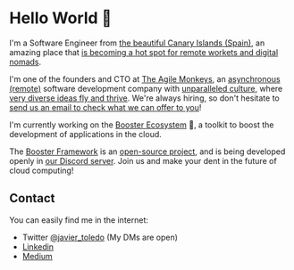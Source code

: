 # Hello World 👋

I'm a Software Engineer from [the beautiful Canary Islands (Spain)](https://www.hellocanaryislands.com),
an amazing place that [is becoming a hot spot for remote workets and digital nomads](https://www.repeople.co).

I'm one of the founders and CTO at [The Agile Monkeys](https://www.theagilemonkeys.com),
an [asynchronous (remote)](https://medium.com/the-theam-journey/asynchronous-communication-the-key-to-effective-remote-work-ab53f3c405f4) software development company with [unparalleled culture](https://medium.com/the-theam-journey/curtain-up-b31cc4a8bc05), 
where [very diverse ideas fly and thrive](https://www.linkedin.com/pulse/become-better-software-engineer-opening-yourself-different-toledo/). 
We're always hiring, so don't hesitate to [send us an email to check what we can offer to you](mailto:hiring@theagilemonkeys.com)!

I'm currently working on the [Booster Ecosystem](https://booster.cloud) :rocket:,
a toolkit to boost the development of applications in the cloud.

The [Booster Framework](https://framework.booster.cloud) is an [open-source project](https://github.com/boostercloud/booster),
and is being developed openly in [our Discord server](https://discord.gg/vfbk2SYH).
Join us and make your dent in the future of cloud computing!

## Contact

You can easily find me in the internet:
* Twitter [@javier_toledo](https://twitter.com/javier_toledo) (My DMs are open)
* [Linkedin](https://www.linkedin.com/in/javiertoledomediavilla/)
* [Medium](https://medium.com/@javier_toledo)
